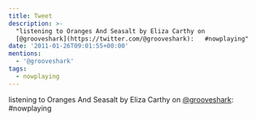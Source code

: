 ```yaml
---
title: Tweet
description: >-
  "listening to Oranges And Seasalt by Eliza Carthy on
  [@grooveshark](https://twitter.com/@grooveshark):   #nowplaying"
date: '2011-01-26T09:01:55+00:00'
mentions:
  - '@grooveshark'
tags:
  - nowplaying
---
```

listening to Oranges And Seasalt by Eliza Carthy on [@grooveshark](https://twitter.com/@grooveshark):   #nowplaying
